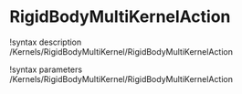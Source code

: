 <!-- MOOSE Documentation Stub: Remove this when content is added. -->

# RigidBodyMultiKernelAction
!syntax description /Kernels/RigidBodyMultiKernel/RigidBodyMultiKernelAction

!syntax parameters /Kernels/RigidBodyMultiKernel/RigidBodyMultiKernelAction
